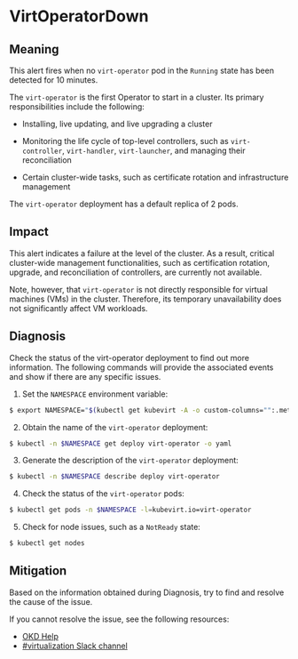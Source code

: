 <!-- Edited by Jiří Herrmann, 9 Nov 2022 -->

# VirtOperatorDown 

## Meaning

This alert fires when no `virt-operator` pod in the `Running` state has been detected for 10 minutes. 

The `virt-operator` is the first Operator to start in a cluster. Its primary responsibilities include the following: 

- Installing, live updating, and live upgrading a cluster

- Monitoring the life cycle of top-level controllers, such as `virt-controller`, `virt-handler`, `virt-launcher`, and managing their reconciliation

- Certain cluster-wide tasks, such as certificate rotation and infrastructure management

The `virt-operator` deployment has a default replica of 2 pods.

## Impact

This alert indicates a failure at the level of the cluster. As a result, critical cluster-wide management functionalities, such as certification rotation, upgrade, and reconciliation of controllers, are currently not available.

Note, however, that `virt-operator` is not directly responsible for virtual machines (VMs) in the cluster. Therefore, its temporary unavailability does not significantly affect VM workloads.

## Diagnosis

Check the status of the virt-operator deployment to find out more information. The following commands will provide the associated events and show if there are any specific issues.

1. Set the `NAMESPACE` environment variable:
```bash
$ export NAMESPACE="$(kubectl get kubevirt -A -o custom-columns="":.metadata.namespace)"
```

2. Obtain the name of the `virt-operator` deployment:
```bash
$ kubectl -n $NAMESPACE get deploy virt-operator -o yaml
```

3. Generate the description of the `virt-operator` deployment:
```bash
$ kubectl -n $NAMESPACE describe deploy virt-operator
```

4. Check the status of the `virt-operator` pods:
```bash
$ kubectl get pods -n $NAMESPACE -l=kubevirt.io=virt-operator
```

5. Check for node issues, such as a `NotReady` state:
```bash
$ kubectl get nodes
```

## Mitigation

Based on the information obtained during Diagnosis, try to find and resolve the cause of the issue.

<!--DS: If you cannot resolve the issue, log in to the link:https://access.redhat.com[Customer Portal] and open a support case, attaching the artifacts gathered during the Diagnosis procedure.-->
<!--USstart-->
If you cannot resolve the issue, see the following resources:

- [OKD Help](https://www.okd.io/help/)
- [#virtualization Slack channel](https://kubernetes.slack.com/channels/virtualization)
<!--USend-->
